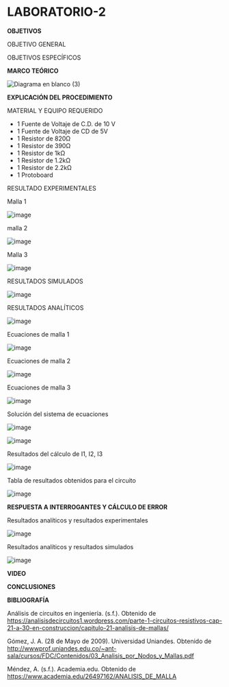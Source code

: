 # LABORATORIO-2

**OBJETIVOS**

OBJETIVO GENERAL


OBJETIVOS ESPECÍFICOS

**MARCO TEÓRICO**

![Diagrama en blanco (3)](https://user-images.githubusercontent.com/105606339/171097219-8d54127d-99f7-47be-b5bd-55b5c58cd619.png)


**EXPLICACIÓN DEL PROCEDIMIENTO**

MATERIAL Y EQUIPO REQUERIDO
- 1 Fuente de Voltaje de C.D. de 10 V
- 1 Fuente de Voltaje de CD de 5V
- 1 Resistor de 820Ω
- 1 Resistor de 390Ω
- 1 Resistor de 1kΩ
- 1 Resistor de 1.2kΩ
- 1 Resistor de 2.2kΩ
- 1  Protoboard

RESULTADO EXPERIMENTALES

Malla 1

![image](https://user-images.githubusercontent.com/105606339/171786929-1d714426-92cb-43ae-b18c-aaea3f9cd70a.png)

malla 2

![image](https://user-images.githubusercontent.com/105606339/171786992-373f5fbe-4357-42d5-8153-ecd34f987798.png)

Malla 3

![image](https://user-images.githubusercontent.com/105606339/171787020-5a9511a1-eafe-4f14-a332-a25f5b2815c6.png)


RESULTADOS SIMULADOS

![image](https://user-images.githubusercontent.com/105606339/171780016-c20d1fa9-2f27-4a31-b729-5ffb0497bd9a.png)

RESULTADOS ANALÍTICOS

![image](https://user-images.githubusercontent.com/105606339/171789734-70690449-2728-4868-82f7-e7ab808bc77b.png)

Ecuaciones de malla 1 

![image](https://user-images.githubusercontent.com/105606339/171789819-e2da66e2-5b9c-4bfc-915b-7c069e7fdb07.png)

Ecuaciones de malla 2

![image](https://user-images.githubusercontent.com/105606339/171789861-d07e8d02-d2f3-4733-bad0-ab4a9a73e9ad.png)

Ecuaciones de malla 3

![image](https://user-images.githubusercontent.com/105606339/171789881-c1957cae-9fe2-4044-b4fb-c29ce355374d.png)

Solución del sistema de ecuaciones

![image](https://user-images.githubusercontent.com/105606339/171791618-24245490-e16c-42bf-bfc5-bc61b779ba86.png)

![image](https://user-images.githubusercontent.com/105606339/171791653-419f89b9-9684-42b9-b8b2-d57b2b2c6acb.png)

Resultados del cálculo de I1, I2, I3

![image](https://user-images.githubusercontent.com/105606339/171789992-dea1d9dc-edec-40c3-ac49-b1ecc7a15d0b.png)

Tabla de resultados obtenidos para el circuito

![image](https://user-images.githubusercontent.com/105606339/171793442-1d407e7e-b77a-48ec-bdce-c98f0c807a62.png)



**RESPUESTA A INTERROGANTES Y CÁLCULO DE ERROR**

Resultados analíticos y resultados experimentales

![image](https://user-images.githubusercontent.com/105606339/171792930-86a69b43-e6a3-4bf1-abb0-25e8a387fdbd.png)

Resultados analíticos y resultados simulados

![image](https://user-images.githubusercontent.com/105606339/171792767-bdcab312-29b1-4194-a5e9-5cf50cf022b7.png)


**VIDEO**

**CONCLUSIONES**



**BIBLIOGRAFÍA**

Análisis de circuitos en ingeniería. (s.f.). Obtenido de https://analisisdecircuitos1.wordpress.com/parte-1-circuitos-resistivos-cap-21-a-30-en-construccion/capitulo-21-analisis-de-mallas/

Gómez, J. A. (28 de Mayo de 2009). Universidad Uniandes. Obtenido de http://wwwprof.uniandes.edu.co/~ant-sala/cursos/FDC/Contenidos/03_Analisis_por_Nodos_y_Mallas.pdf

Méndez, A. (s.f.). Academia.edu. Obtenido de https://www.academia.edu/26497162/ANALISIS_DE_MALLA



